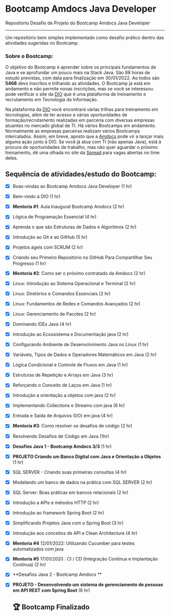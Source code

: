 # Bootcamp Amdocs  Java Developer

Repositório Desafio de Projeto do Bootcamp Amdocs  Java Developer

------

Um repósitório bem simples implementado como desafio prático dentro das atividades sugeridas no Bootcamp.

### Sobre o Bootcamp:

O objetivo do Bootcamp é aprender sobre os principais fundamentos de Java e se aprofundar um pouco mais na Stack Java. São 88 horas de estudo previstas, com data para finalização em 30/01/2022. Ao todos são **5468** devs inscritos e trilhando as atividades. O Bootcamp já está em andamento e não permite novas inscrições, mas se você se interessou pode verificar o site da [DIO](http://dio.me/en) que é uma plataforma de treinamento e recrutamento em Tecnologia da Informação.

Na plataforma da [DIO](http://dio.me/en) você encontrará várias trilhas para treinamento em tecnologias, além de ter acesso a várias oportunidades de formação/recrutamento realizadas em parceria com diversas empresas atuantes no mercado global de TI. Há vários Bootcamps em andamento. Normalmente as empresas parceiras realizam vários Bootcamps intercalados. Assim, em breve, aposto que a [Amdocs](https://www.amdocs.com/) pode vir a lançar mais alguma ação junto à DIO. Se você já atua com TI (não apenas Java), está à procura de oportunidades de trabalho, mas não quer aguardar o próximo treinamento, dê uma olhada no site da [Spread](http://www.spread.com.br/) para vagas abertas no time deles.

## Sequência de atividades/estudo do Bootcamp:

- [x]  Boas-vindas ao Bootcamp Amdocs  Java Developer (1 hr)

- [x]  Bem-vindo à DIO (1 hr)

- [x] **Mentoria #1**: Aula Inaugural Bootcamp Amdocs (2 hr)

- [x]  Lógica de Programação Essencial (4 hr)

- [x]  Aprenda o que são Estruturas de Dados e Algoritmos (2 hr)

- [x]  Introdução ao Git e ao GitHub (5 hr)

- [x] Projetos ágeis com SCRUM (2 hr)

- [x]  Criando seu Primeiro Repositório no GitHub Para Compartilhar Seu Progresso (1 hr)

- [x]  **Mentoria #2**: Como ser o próximo contratado da Amdocs (2 hr)

- [x] Linux: Introdução ao Sistema Operacional e Terminal (2 hr)

- [x] Linux: Diretórios e Comandos Essenciais (2 hr)

- [x] Linux: Fundamentos de Redes e Comandos Avançados (2 hr)

- [x] Linux: Gerenciamento de Pacotes (2 hr)

- [x]  Dominando IDEs Java (4 hr)

- [x] Introdução ao Ecossistema e Documentação java (2 hr)

- [x] Configurando Ambiente de Desenvolvimento Java no Linux (1 hr)

- [x]  Variáveis, Tipos de Dados e Operadores Matemáticos em Java (2 hr)

- [x]  Lógica Condicional e Controle de Fluxos em Java (1 hr)

- [x]  Estruturas de Repetição e Arrays em Java (3 hr)

- [x] Reforçando o Conceito de Laços em Java (1 hr)

- [x] Introdução a orientação a objetos com java (2 hr)

- [x] Implementando Collections e Streams com java (6 hr)

- [x] Entrada e Saída de Arquivos (I/O) em java (4 hr)

- [x]  **Mentoria #3**: Como resolver os desafios de código (2 hr)

- [x]  Resolvendo Desafios de Código em Java (1hr)

- [x] **Desafios Java 1 - Bootcamp Amdocs 3/3** (1 hr)

- [x] **PROJETO Criando um Banco Digital com Java e Orientação a Objetos** (1 hr)

- [x]  SQL SERVER - Criando suas primeiras consultas (4 hr)

- [x]  Modelando um banco de dados na prática com SQL SERVER (2 hr)

- [x]  SQL Server: Boas práticas em bancos relacionais (2 hr)

- [x] Introdução a APIs e métodos HTTP (2 hr)

- [x]  Introdução ao framework Spring Boot (2 hr)

- [x] Simplificando Projetos Java com o Spring Boot (3 hr)

- [x] Introdução aos conceitos de API e Clean Architecture (4 hr)

- [x] **Mentoria #4** 12/01/2022: Utilizando Cucumber para testes automatizados com java

- [x] **Mentoria #5** 17/01/2020  : CI / CD (Integração Contínua e Implantação Contínua) (2 hr)

- [x] **Desafios Java 2 - Bootcamp Amdocs **

- [x] **PROJETO - Desenvolvendo um sistema de gerenciamento de pessoas em API REST com Spring Boot** (6 hr)

  

  ## 🏆  Bootcamp Finalizado

  ![]()